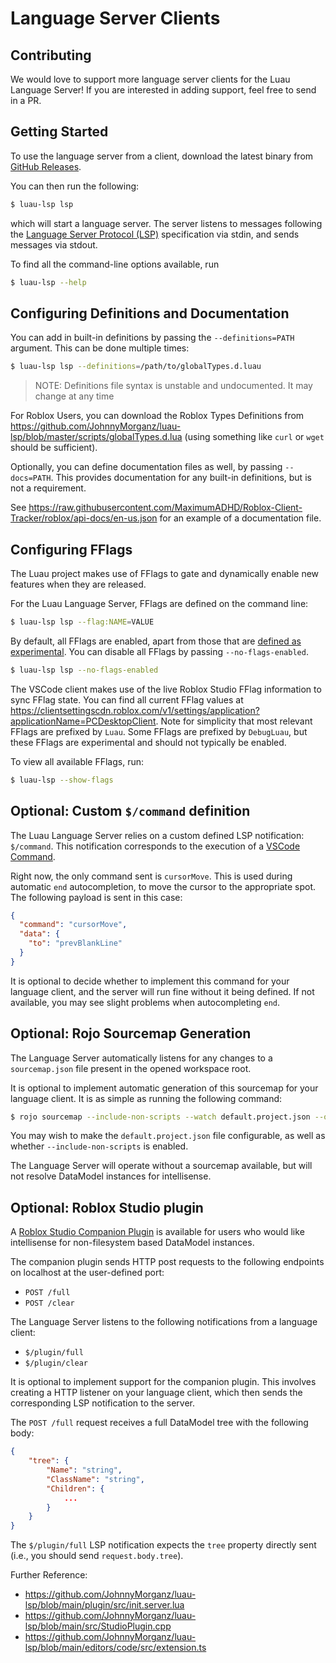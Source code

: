 # Language Server Clients

## Contributing

We would love to support more language server clients for the Luau Language Server!
If you are interested in adding support, feel free to send in a PR.

## Getting Started

To use the language server from a client, download the latest binary from [GitHub Releases](https://github.com/JohnnyMorganz/luau-lsp/releases).

You can then run the following:

```sh
$ luau-lsp lsp
```

which will start a language server. The server listens to messages following the [Language Server Protocol (LSP)](https://microsoft.github.io/language-server-protocol/specifications/lsp/3.17/specification/) specification via stdin, and sends messages via stdout.

To find all the command-line options available, run

```sh
$ luau-lsp --help
```

## Configuring Definitions and Documentation

You can add in built-in definitions by passing the `--definitions=PATH` argument.
This can be done multiple times:

```sh
$ luau-lsp lsp --definitions=/path/to/globalTypes.d.luau
```

> NOTE: Definitions file syntax is unstable and undocumented. It may change at any time

For Roblox Users, you can download the Roblox Types Definitions from https://github.com/JohnnyMorganz/luau-lsp/blob/master/scripts/globalTypes.d.lua
(using something like `curl` or `wget` should be sufficient).

Optionally, you can define documentation files as well, by passing `--docs=PATH`.
This provides documentation for any built-in definitions, but is not a requirement.

See https://raw.githubusercontent.com/MaximumADHD/Roblox-Client-Tracker/roblox/api-docs/en-us.json for an example of a
documentation file.

## Configuring FFlags

The Luau project makes use of FFlags to gate and dynamically enable new features when they are released.

For the Luau Language Server, FFlags are defined on the command line:

```sh
$ luau-lsp lsp --flag:NAME=VALUE
```

By default, all FFlags are enabled, apart from those that are [defined as experimental](https://github.com/luau-lang/luau/blob/master/Common/include/Luau/ExperimentalFlags.h).
You can disable all FFlags by passing `--no-flags-enabled`.

```sh
$ luau-lsp lsp --no-flags-enabled
```

The VSCode client makes use of the live Roblox Studio FFlag information to sync FFlag state. You can find all current
FFlag values at https://clientsettingscdn.roblox.com/v1/settings/application?applicationName=PCDesktopClient.
Note for simplicity that most relevant FFlags are prefixed by `Luau`. Some FFlags are prefixed by `DebugLuau`, but these
FFlags are experimental and should not typically be enabled.

To view all available FFlags, run:

```sh
$ luau-lsp --show-flags
```

## Optional: Custom `$/command` definition

The Luau Language Server relies on a custom defined LSP notification: `$/command`.
This notification corresponds to the execution of a [VSCode Command](https://code.visualstudio.com/api/references/commands).

Right now, the only command sent is `cursorMove`. This is used during automatic `end` autocompletion, to move the cursor to
the appropriate spot. The following payload is sent in this case:

```json
{
  "command": "cursorMove",
  "data": {
    "to": "prevBlankLine"
  }
}
```

It is optional to decide whether to implement this command for your language client, and the server will run fine without
it being defined. If not available, you may see slight problems when autocompleting `end`.

## Optional: Rojo Sourcemap Generation

The Language Server automatically listens for any changes to a `sourcemap.json` file present in the opened workspace root.

It is optional to implement automatic generation of this sourcemap for your language client. It is as simple as running
the following command:

```sh
$ rojo sourcemap --include-non-scripts --watch default.project.json --output sourcemap.json
```

You may wish to make the `default.project.json` file configurable, as well as whether `--include-non-scripts` is enabled.

The Language Server will operate without a sourcemap available, but will not resolve DataModel instances for intellisense.

## Optional: Roblox Studio plugin

A [Roblox Studio Companion Plugin](https://www.roblox.com/library/10913122509/Luau-Language-Server-Companion) is available
for users who would like intellisense for non-filesystem based DataModel instances.

The companion plugin sends HTTP post requests to the following endpoints on localhost at the user-defined port:

- `POST /full`
- `POST /clear`

The Language Server listens to the following notifications from a language client:

- `$/plugin/full`
- `$/plugin/clear`

It is optional to implement support for the companion plugin. This involves creating a HTTP listener on your language
client, which then sends the corresponding LSP notification to the server.

The `POST /full` request receives a full DataModel tree with the following body:

```json
{
    "tree": {
        "Name": "string",
        "ClassName": "string",
        "Children": {
            ...
        }
    }
}
```

The `$/plugin/full` LSP notification expects the `tree` property directly sent (i.e., you should send `request.body.tree`).

Further Reference:

- https://github.com/JohnnyMorganz/luau-lsp/blob/main/plugin/src/init.server.lua
- https://github.com/JohnnyMorganz/luau-lsp/blob/main/src/StudioPlugin.cpp
- https://github.com/JohnnyMorganz/luau-lsp/blob/main/editors/code/src/extension.ts
